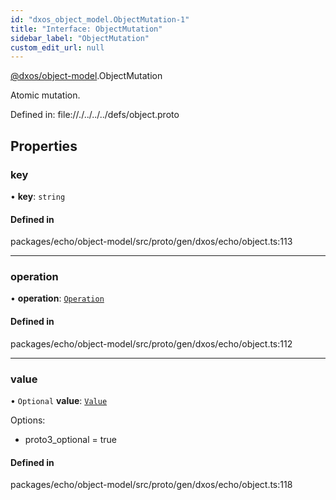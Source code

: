 ```yaml
---
id: "dxos_object_model.ObjectMutation-1"
title: "Interface: ObjectMutation"
sidebar_label: "ObjectMutation"
custom_edit_url: null
---
```


[@dxos/object-model](../modules/dxos_object_model.md).ObjectMutation

Atomic mutation.

Defined in:
  file://./../../../defs/object.proto

## Properties

### key

• **key**: `string`

#### Defined in

packages/echo/object-model/src/proto/gen/dxos/echo/object.ts:113

___

### operation

• **operation**: [`Operation`](../enums/dxos_object_model.ObjectMutation.Operation.md)

#### Defined in

packages/echo/object-model/src/proto/gen/dxos/echo/object.ts:112

___

### value

• `Optional` **value**: [`Value`](dxos_object_model.Value.md)

Options:
  - proto3_optional = true

#### Defined in

packages/echo/object-model/src/proto/gen/dxos/echo/object.ts:118
